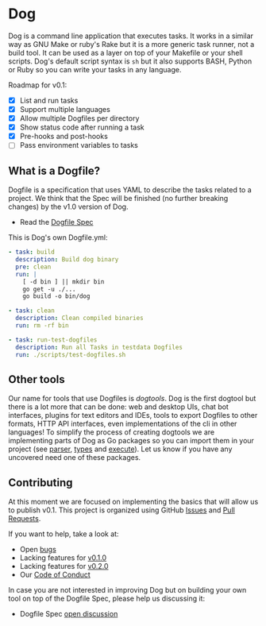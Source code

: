 # Dog

Dog is a command line application that executes tasks. It works in a similar way as GNU Make or ruby's Rake but it is a more generic task runner, not a build tool. It can be used as a layer on top of your Makefile or your shell scripts. Dog's default script syntax is `sh` but it also supports BASH, Python or Ruby so you can write your tasks in any language.

Roadmap for v0.1:

- [x] List and run tasks
- [x] Support multiple languages
- [x] Allow multiple Dogfiles per directory
- [x] Show status code after running a task
- [x] Pre-hooks and post-hooks
- [ ] Pass environment variables to tasks

## What is a Dogfile?

Dogfile is a specification that uses YAML to describe the tasks related to a project. We think that the Spec will be finished (no further breaking changes) by the v1.0 version of Dog.

- Read the [Dogfile Spec](https://github.com/dogtools/dog/blob/master/DOGFILE_SPEC.md)

This is Dog's own Dogfile.yml:

```yml
- task: build
  description: Build dog binary
  pre: clean
  run: |
    [ -d bin ] || mkdir bin
    go get -u ./...
    go build -o bin/dog

- task: clean
  description: Clean compiled binaries
  run: rm -rf bin

- task: run-test-dogfiles
  description: Run all Tasks in testdata Dogfiles
  run: ./scripts/test-dogfiles.sh
```

## Other tools

Our name for tools that use Dogfiles is *dogtools*. Dog is the first dogtool but there is a lot more that can be done: web and desktop UIs, chat bot interfaces, plugins for text editors and IDEs, tools to export Dogfiles to other formats, HTTP API interfaces, even implementations of the cli in other languages! To simplify the process of creating dogtools we are implementing parts of Dog as Go packages so you can import them in your project (see [parser](https://github.com/dogtools/dog/tree/master/parser), [types](https://github.com/dogtools/dog/tree/master/types) and [execute](https://github.com/dogtools/dog/tree/master/execute)). Let us know if you have any uncovered need one of these packages.

## Contributing

At this moment we are focused on implementing the basics that will allow us to publish v0.1. This project is organized using GitHub [Issues](https://github.com/dogtools/dog/issues) and [Pull Requests](https://github.com/dogtools/dog/pulls).

If you want to help, take a look at:

- Open [bugs](https://github.com/dogtools/dog/issues?q=is%3Aissue+is%3Aopen+label%3Abug)
- Lacking features for [v0.1.0](https://github.com/dogtools/dog/milestone/1)
- Lacking features for [v0.2.0](https://github.com/dogtools/dog/milestone/2)
- Our [Code of Conduct](https://github.com/dogtools/dog/blob/master/CODE_OF_CONDUCT.md)

In case you are not interested in improving Dog but on building your own tool on top of the Dogfile Spec, please help us discussing it:

- Dogfile Spec [open discussion](https://github.com/dogtools/dog/issues?q=is%3Aissue+is%3Aopen+label%3A%22dogfile+spec%22)
